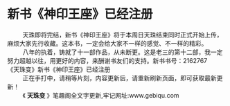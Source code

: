 <h1>新书《神印王座》已经注册</h1>
<div id="content">&nbsp&nbsp&nbsp&nbsp&nbsp&nbsp&nbsp&nbsp
 天珠即将完结，新书《神印王座》将于本周日天珠结束同时正式开始上传，麻烦大家先行收藏。这本书，一定会给大家不一样的感觉、不一样的精彩。
 <br/>&nbsp&nbsp&nbsp&nbsp&nbsp&nbsp&nbsp&nbsp
 八年的执着，铸就了十一部作品，从未断更。这是老三的第十二部，我一定努力超越以往，用更好的内容，来酬谢书友们的支持。新书书号：2162767
 <br/>
 《天珠变》新书《神印王座》已经注册
 <br/>&nbsp&nbsp&nbsp&nbsp&nbsp&nbsp&nbsp&nbsp
 正在手打中，请稍等片刻，内容更新后，请重新刷新页面，即可获取最新更新！
 <br/>&nbsp&nbsp&nbsp&nbsp&nbsp&nbsp&nbsp&nbsp
 《
 <b>
  天珠变
 </b>
 》笔趣阁全文字更新,牢记网址:www.gebiqu.com
 <br/>&nbsp&nbsp&nbsp&nbsp&nbsp&nbsp&nbsp&nbsp
 <br/>
</div>
